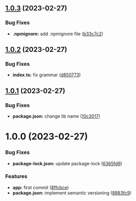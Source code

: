 ## [1.0.3](https://github.com/khumozin/build-info/compare/v1.0.2...v1.0.3) (2023-02-27)


### Bug Fixes

* **.npmignore:** add .npmignore file ([b33c7c2](https://github.com/khumozin/build-info/commit/b33c7c203637618c92c0474d17533343f8a6b7e3))

## [1.0.2](https://github.com/khumozin/build-info/compare/v1.0.1...v1.0.2) (2023-02-27)


### Bug Fixes

* **index.ts:** fix grammar ([d850773](https://github.com/khumozin/build-info/commit/d8507736a08043b40b4b71acbbcf7990e96b3c49))

## [1.0.1](https://github.com/khumozin/build-info/compare/v1.0.0...v1.0.1) (2023-02-27)


### Bug Fixes

* **package.json:** change lib name ([10c3017](https://github.com/khumozin/build-info/commit/10c301764852946863cea57290237a0a2e882d56))

# 1.0.0 (2023-02-27)


### Bug Fixes

* **package-lock.json:** update package-lock ([6365fd6](https://github.com/khumozin/build-info/commit/6365fd692e7b6e06d1a68c2c0a03ba3d025d2355))


### Features

* **app:** first commit ([8ffcbce](https://github.com/khumozin/build-info/commit/8ffcbce63f2ac5107dea89c06fae29553c11114e))
* **package.json:** implement semantic versioning ([8883fc9](https://github.com/khumozin/build-info/commit/8883fc94f3bd94f7811946efc9d297a2e389b1b2))
